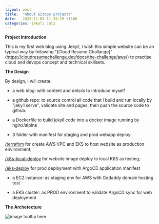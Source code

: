 ```yaml
---
layout: post
title:  "About Gitops project!"
date:   2023-11-02 11:15:29 +1100
categories: jekyll Cat2
---
```


<b>Project Introduction</b>

This is my first web blog using Jekyll, I wish this simple website can be an typical way by following "[Cloud Resume Challange]"(https://cloudresumechallenge.dev/docs/the-challenge/aws/) to practise cloud and devops concept and technical skillsets. 

<b>The Design</b>

By design, I will create:

- a web blog: with content and details to introduce myself

- a github repo: to source control all code that I build and run locally by "jekyll serve", validate site and pages, then push the source code to github.

- a Dockerfile to build jekyll code into a docker image running by nginx/alpine

- 3 folder with manifest for staging and prod webapp deploy: 

 <ins> /terrafom</ins>  for create AWS VPC and EKS to host website as production environment;
 
 <ins> /k8s-local-deploy</ins>  for website image deploy to local K8S as testing;
 
 <ins> /eks-deploy</ins>  for prod deployment with ArgoCD application manifest

- a EC2 instance: as staging env for AWS with Godaddy domain hosting test

- a EKS cluster:  as PROD environment to validate ArgoCD sync for web deployment 

<b>The Archetecture</b>

![image tooltip here](/assets/aws-ar.png)

